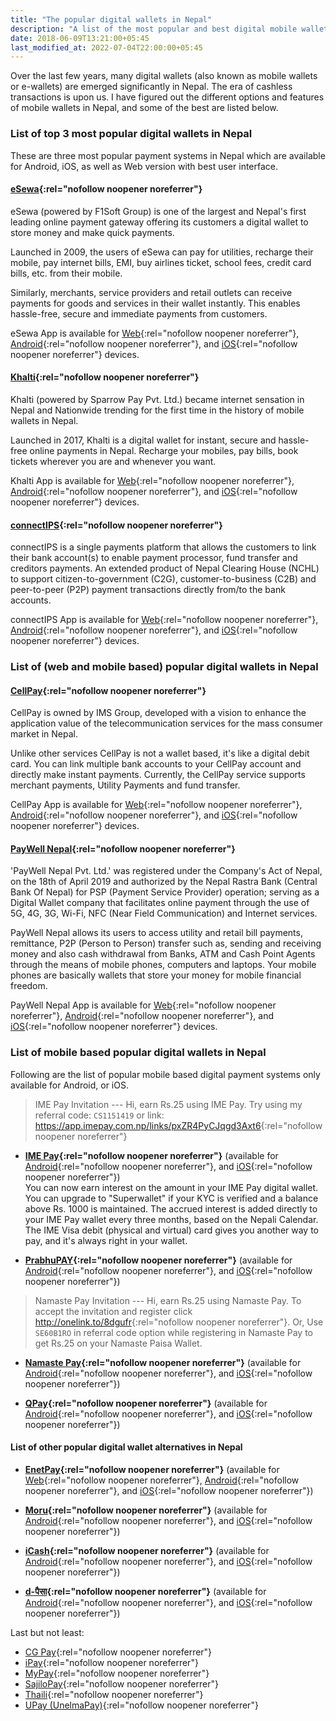```yaml
---
title: "The popular digital wallets in Nepal"
description: "A list of the most popular and best digital mobile wallets payment systems in Nepal."
date: 2018-06-09T13:21:00+05:45
last_modified_at: 2022-07-04T22:00:00+05:45
---
```


Over the last few years, many digital wallets (also known as mobile wallets or e-wallets) are emerged significantly in Nepal. The era of cashless transactions is upon us. I have figured out the different options and features of mobile wallets in Nepal, and some of the best are listed below.

### List of top 3 most popular digital wallets in Nepal

These are three most popular payment systems in Nepal which are available for Android, iOS, as well as Web version with best user interface.

#### [eSewa](https://esewa.com.np/){:rel="nofollow noopener noreferrer"}

eSewa (powered by F1Soft Group) is one of the largest and Nepal's first leading online payment gateway offering its customers a digital wallet to store money and make quick payments.

Launched in 2009, the users of eSewa can pay for utilities, recharge their mobile, pay internet bills, EMI, buy airlines ticket, school fees, credit card bills, etc. from their mobile.

Similarly, merchants, service providers and retail outlets can receive payments for goods and services in their wallet instantly. This enables hassle-free, secure and immediate payments from customers.

eSewa App is available for [Web](https://esewa.com.np/){:rel="nofollow noopener noreferrer"}, [Android](https://play.google.com/store/apps/details?id=com.f1soft.esewa){:rel="nofollow noopener noreferrer"}, and [iOS](https://itunes.apple.com/us/app/esewa/id614370939?ls=1&mt=8){:rel="nofollow noopener noreferrer"} devices.

#### [Khalti](https://khalti.com/){:rel="nofollow noopener noreferrer"}

Khalti (powered by Sparrow Pay Pvt. Ltd.) became internet sensation in Nepal and Nationwide trending for the first time in the history of mobile wallets in Nepal.

Launched in 2017, Khalti is a digital wallet for instant, secure and hassle-free online payments in Nepal. Recharge your mobiles, pay bills, book tickets wherever you are and whenever you want.

Khalti App is available for [Web](https://khalti.com/){:rel="nofollow noopener noreferrer"}, [Android](https://play.google.com/store/apps/details?id=com.khalti){:rel="nofollow noopener noreferrer"}, and [iOS](https://itunes.apple.com/us/app/khalti/id1263400741?ls=1&mt=8){:rel="nofollow noopener noreferrer"} devices.

#### [connectIPS](https://www.connectips.com/){:rel="nofollow noopener noreferrer"}

connectIPS is a single payments platform that allows the customers to link their bank account(s) to enable payment processor, fund transfer and creditors payments. An extended product of Nepal Clearing House (NCHL) to support citizen-to-government (C2G), customer-to-business (C2B) and peer-to-peer (P2P) payment transactions directly from/to the bank accounts.

connectIPS App is available for [Web](https://www.connectips.com/){:rel="nofollow noopener noreferrer"}, [Android](https://play.google.com/store/apps/details?id=com.infodev.nchl_android){:rel="nofollow noopener noreferrer"}, and [iOS](https://itunes.apple.com/us/app/connectips/id1449940087?ls=1&mt=8){:rel="nofollow noopener noreferrer"} devices.

### List of (web and mobile based) popular digital wallets in Nepal

#### [CellPay](https://cellpay.com.np/){:rel="nofollow noopener noreferrer"}

CellPay is owned by IMS Group, developed with a vision to enhance the application value of the telecommunication services for the mass consumer market in Nepal.

Unlike other services CellPay is not a wallet based, it's like a digital debit card. You can link multiple bank accounts to your CellPay account and directly make instant payments. Currently, the CellPay service supports merchant payments, Utility Payments and fund transfer.

CellPay App is available for [Web](https://app.cellpay.com.np/){:rel="nofollow noopener noreferrer"}, [Android](https://play.google.com/store/apps/details?id=com.cellpay){:rel="nofollow noopener noreferrer"}, and [iOS](https://itunes.apple.com/us/app/cellpay/id1441280711?mt=8){:rel="nofollow noopener noreferrer"} devices.

#### [PayWell Nepal](https://www.paywellnepal.com.np/){:rel="nofollow noopener noreferrer"}

'PayWell Nepal Pvt. Ltd.' was registered under the Company's Act of Nepal, on the 18th of April 2019 and authorized by the Nepal Rastra Bank (Central Bank Of Nepal) for PSP (Payment Service Provider) operation; serving as a Digital Wallet company that facilitates online payment through the use of 5G, 4G, 3G, Wi-Fi, NFC (Near Field Communication) and Internet services.

PayWell Nepal allows its users to access utility and retail bill payments, remittance, P2P (Person to Person) transfer such as, sending and receiving money and also cash withdrawal from Banks, ATM and Cash Point Agents through the means of mobile phones, computers and laptops. Your mobile phones are basically wallets that store your money for mobile financial freedom.

PayWell Nepal App is available for [Web](https://www.paywellnepal.com.np/client/default.asp){:rel="nofollow noopener noreferrer"}, [Android](https://play.google.com/store/apps/details?id=com.paywell.nepal&hl=en_US){:rel="nofollow noopener noreferrer"}, and [iOS](https://apps.apple.com/us/app/paywell-nepal/id1463318612){:rel="nofollow noopener noreferrer"} devices.

### List of mobile based popular digital wallets in Nepal

Following are the list of popular mobile based digital payment systems only available for Android, or iOS.

> IME Pay Invitation --- Hi, earn Rs.25 using IME Pay. Try using my referral code: `CS1151419` or link: <https://app.imepay.com.np/links/pxZR4PyCJqgd3Axt6>{:rel="nofollow noopener noreferrer"}

- **[IME Pay](http://www.imepay.com.np/){:rel="nofollow noopener noreferrer"}** (available for [Android](https://play.google.com/store/apps/details?id=com.swifttechnology.imepay){:rel="nofollow noopener noreferrer"}, and [iOS](https://itunes.apple.com/np/app/ime-pay/id1241888344?mt=8){:rel="nofollow noopener noreferrer"}) <br />
  You can now earn interest on the amount in your IME Pay digital wallet. You can upgrade to "Superwallet" if your KYC is verified and a balance above Rs. 1000 is maintained. The accrued interest is added directly to your IME Pay wallet every three months, based on the Nepali Calendar. The IME Visa debit (physical and virtual) card gives you another way to pay, and it's always right in your wallet.

- **[PrabhuPAY](https://prabhupay.com/){:rel="nofollow noopener noreferrer"}** (available for [Android](https://play.google.com/store/apps/details?id=com.prabhutech.prabhupay&hl=en){:rel="nofollow noopener noreferrer"}, and [iOS](https://itunes.apple.com/np/app/prabhupay-mobile-wallet/id1451300760?mt=8){:rel="nofollow noopener noreferrer"})

> Namaste Pay Invitation --- Hi, earn Rs.25 using Namaste Pay. To accept the invitation and register click <http://onelink.to/8dgufr>{:rel="nofollow noopener noreferrer"}. Or, Use `SE60B1RO` in referral code option while registering in Namaste Pay to get Rs.25 on your Namaste Paisa Wallet.

- **[Namaste Pay](https://www.namastepay.com/){:rel="nofollow noopener noreferrer"}** (available for [Android](https://play.google.com/store/apps/details?id=app.namasteypay.consumer){:rel="nofollow noopener noreferrer"}, and [iOS](https://apps.apple.com/np/app/namaste-pay/id1592488606){:rel="nofollow noopener noreferrer"})

- **[QPay](http://www.qpay.com.np/){:rel="nofollow noopener noreferrer"}** (available for [Android](https://play.google.com/store/apps/details?id=net.qpaysolutions.QPay){:rel="nofollow noopener noreferrer"}, and [iOS](https://itunes.apple.com/us/app/qpay-nepal/id1127765416?mt=8){:rel="nofollow noopener noreferrer"})

#### List of other popular digital wallet alternatives in Nepal

- **[EnetPay](https://www.enetpayment.com/){:rel="nofollow noopener noreferrer"}** (available for [Web](https://www.enetpayment.com/){:rel="nofollow noopener noreferrer"}, [Android](https://play.google.com/store/apps/details?id=np.com.onlinepayment){:rel="nofollow noopener noreferrer"}, and [iOS](https://itunes.apple.com/US/app/id1374131281?mt=8){:rel="nofollow noopener noreferrer"})

- **[Moru](https://moru.com.np/){:rel="nofollow noopener noreferrer"}** (available for [Android](https://bit.ly/2SMSQB2){:rel="nofollow noopener noreferrer"}, and [iOS](https://apple.co/3lHSacu){:rel="nofollow noopener noreferrer"})

- **[iCash](https://icash.com.np/){:rel="nofollow noopener noreferrer"}** (available for [Android](https://play.google.com/store/apps/details?id=com.silkinv.icash&hl=en&gl=US){:rel="nofollow noopener noreferrer"}, and [iOS](https://apps.apple.com/us/app/icash-mobile-payment/id1543688814){:rel="nofollow noopener noreferrer"})

- **[d-पैसा](https://www.dpaisa.com/){:rel="nofollow noopener noreferrer"}** (available for [Android](https://play.google.com/store/apps/details?id=com.dpaisa){:rel="nofollow noopener noreferrer"}, and [iOS](https://apps.apple.com/us/app/dpaisa-digital-payment-nepal/id1555859739){:rel="nofollow noopener noreferrer"})

Last but not least:

- [CG Pay](https://cgpay.com.np/){:rel="nofollow noopener noreferrer"}
- [iPay](https://ipay.com.np/){:rel="nofollow noopener noreferrer"}
- [MyPay](https://mypay.com.np/){:rel="nofollow noopener noreferrer"}
- [SajiloPay](https://sajilopay.com.np/){:rel="nofollow noopener noreferrer"}
- [Thaili](https://www.thaili.com.np/){:rel="nofollow noopener noreferrer"}
- [UPay (UnelmaPay)](https://unelmapay.com.np/){:rel="nofollow noopener noreferrer"}

<!--

#### [iPay](https://ipay.com.np/){:rel="nofollow noopener noreferrer"}

iPay (powered by Muncha.com company) is also a quite popular payment system in Nepal. It serves its customers to pay telephone bill, electricity bill, internet bill and other utility bills using iPay service.

iPay App is available for [Web](https://ipay.com.np/){:rel="nofollow noopener noreferrer"}, [Android](https://play.google.com/store/apps/details?id=np.com.focusone.ipay){:rel="nofollow noopener noreferrer"}, and [iOS](https://itunes.apple.com/us/app/ipay-nepal/id1091094163?ls=1&mt=8){:rel="nofollow noopener noreferrer"} devices.

-->
<!--

IME Pay has extended its facilities reaching every corner of Nepal; providing financial services to the unbanked population. With this facility, IME Pay in enabling rural populations to keep their money safe and secure while earning interest, despite the low accessibility of banking services.

> **Invitation**
>
> Join IME Pay -- a simple and convenient payment service provider, and get rewarded on registering with IME Pay. Use my code (`CS1151419`) and we'll both get 100 reward points.
>
> Play Store: <https://appurl.io/lXasKFM_X>{:rel="nofollow noopener noreferrer"}

-->
